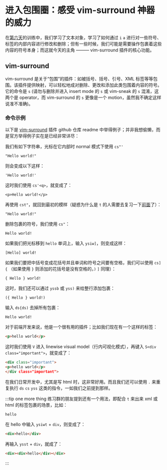 # 进入包围圈：感受 vim-surround 神器的威力

  在[第六天](./day-6.md)的训练中，我们学习了文本对象，学习了如何通过 `i` `a` 进行对一些符号、标签的内部内容进行修改和删除；但有一些时候，我们可能是需要操作包裹着这些内容的符号本身；而这就今天的主角 ——— vim-surround 插件的核心功能。

## vim-surround

  vim-surround 是关于“包围”的插件：如被括号、括号、引号、XML 标签等等包围。该插件提供映射，可以轻松地成对删除、更改和添加此类包围着内容的符号。它的命令是 `s` (请勿与删除并进入 insert mode 的 `s` 或 vim-sneak 的 `s` 混淆，这两个是 operator，而 vim-surround 的 `s` 更像是一个 motion，虽然我不确定这样说准不准确)。

### 命令示例

以下是 [vim-surround](https://github.com/tpope/vim-surround) 插件 github 仓库 readme 中举得例子；并非我想偷懒，而是官方举得例子实在是已经非常详尽：

我们有如下字符串，光标在它内部时 normal 模式下使用 `cs"'`
```
"Hello world!"
```

则会变成以下这样：
```
'Hello world!'
```

这时我们使用 `cs'<q>`，就变成了：
```
<p>Hello world!</p>
```

再使用 `cst"`，就回到最初的模样（疑惑为什么是 `t` 的人需要去复习一下[前面](./day-6.md#文本对象)了）：
```
"Hello world!"
```

删除包裹的符号，我们使用 `cs"`：
```
Hello world!
```

如果我们把光标移到 `hello` 单词上，输入 `ysiw]`，则变成这样： 
```
[Hello] world!
```

如果我们要把中括号变成花括号并且单词和符号之间要有空格，我们可以使用 `cs]{` （如果使用 `}` 则添加的花括号是没有空格的，`)` `]` 同理）：
```
{ Hello } world!
```

这时，我们还可以通过 `yssb` 或 `yss)` 来给整行添加包裹：
```
({ Hello } world!)
```

输入 `ds{ds)` 去掉所有包裹：
```
Hello world!
```

对于前端开发来说，他是一个很有用的插件；比如我们现在有一个这样的标签：
```html
<p>hello world</p>
```

这时我们使用 `V` 进入 linewise visual model（行内可视化模式），再键入 `S<div class="important">`，就变成了：
```html
<div class="important">
<p>hello world</p>
</div class="important">
```

在我们日常开发中，尤其是写 html 时，这非常好用。而且我们还可以使用 `.` 来重复执行 `ds` `cs` `yss` 这类的指令，一如我们之前提到那样。

:::tip one more thing
练习群的朋友提到还有一个用法，即配合 `t` 来出来 xml 或 html 的标签包裹的场景，比如：

```html
hello
```

在 hello 中输入 `ysiwt` + `div`，则变成了：

```html
<div>hello</div>
```

再输入 `ysst` + `div`，就成了：
```html
<div><div>hello</div></div>
```
:::
